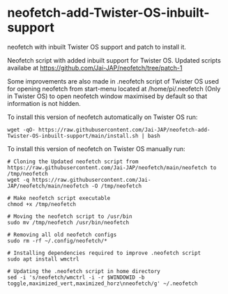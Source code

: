 # neofetch-add-Twister-OS-inbuilt-support
neofetch with inbuilt Twister OS support and patch to install it.


Neofetch script with added inbuilt support for Twister OS. Updated scripts availabe at https://github.com/Jai-JAP/neofetch/tree/patch-1 

Some improvements are also made in .neofetch script of Twister OS used for opening neofetch from start-menu located at /home/pi/.neofetch (Only in Twister OS) to open neofetch window maximised by default so that information is not hidden.

To install this version of neofetch automatically on Twister OS run:

```wget -qO- https://raw.githubusercontent.com/Jai-JAP/neofetch-add-Twister-OS-inbuilt-support/main/install.sh | bash```

To install this version of neofetch on Twister OS manually run:

```
# Cloning the Updated neofetch script from https://raw.githubusercontent.com/Jai-JAP/neofetch/main/neofetch to /tmp/neofetch
wget -q https://raw.githubusercontent.com/Jai-JAP/neofetch/main/neofetch -O /tmp/neofetch

# Make neofetch script executable
chmod +x /tmp/neofetch

# Moving the neofetch script to /usr/bin
sudo mv /tmp/neofetch /usr/bin/neofetch

# Removing all old neofetch configs
sudo rm -rf ~/.config/neofetch/*

# Installing dependencies required to improve .neofetch script
sudo apt install wmctrl

# Updating the .neofetch script in home directory
sed -i 's/neofetch/wmctrl -i -r $WINDOWID -b toggle,maximized_vert,maximized_horz\nneofetch/g' ~/.neofetch
```
